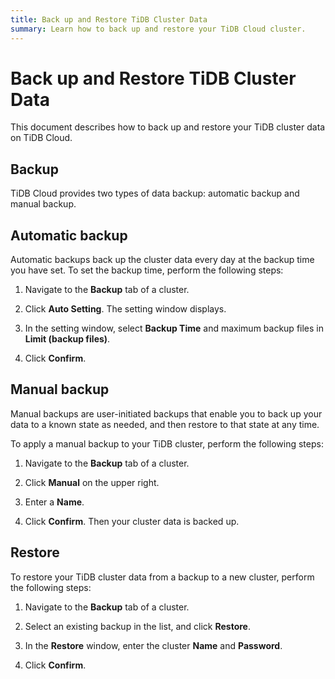 ```yaml
---
title: Back up and Restore TiDB Cluster Data
summary: Learn how to back up and restore your TiDB Cloud cluster.
---
```


# Back up and Restore TiDB Cluster Data

This document describes how to back up and restore your TiDB cluster data on TiDB Cloud.

<EmbedYouTube videoTitle="TiDB Cloud - Backup a Cluster" videoSrcURL="https://www.youtube.com/embed/Ln4hU5IMkbE?rel=0"/>

## Backup

TiDB Cloud provides two types of data backup: automatic backup and manual backup.

## Automatic backup

Automatic backups  back up the cluster data every day at the backup time you have set. To set the backup time, perform the following steps:

1. Navigate to the **Backup** tab of a cluster.

2. Click **Auto Setting**. The setting window displays.

3. In the setting window, select **Backup Time** and maximum backup files in **Limit (backup files)**.

4. Click **Confirm**.

## Manual backup

Manual backups are user-initiated backups that enable you to back up your data to a known state as needed, and then restore to that state at any time.

To apply a manual backup to your TiDB cluster, perform the following steps:

1. Navigate to the **Backup** tab of a cluster.

2. Click **Manual** on the upper right.

3. Enter a **Name**.

4. Click **Confirm**. Then your cluster data is backed up.

## Restore

To restore your TiDB cluster data from a backup to a new cluster, perform the following steps:

1. Navigate to the **Backup** tab of a cluster.

2. Select an existing backup in the list, and click **Restore**.

3. In the **Restore** window, enter the cluster **Name** and **Password**.

4. Click **Confirm**.
